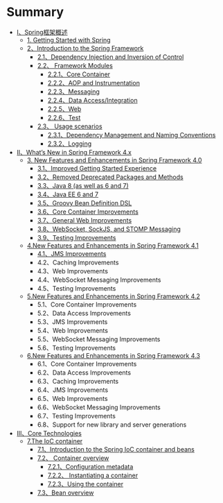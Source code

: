 # Summary

* [Ⅰ、Spring框架概述](README.md)
  * [1.  Getting Started with Spring](11-cong-spring-kai-shi.md)
  * [2、Introduction to the Spring Framework](2.md)
    * [2.1、Dependency Injection and Inversion of Control](2/21.md)
    * [2.2、 Framework Modules](2/22-framework-modules.md)
      * [2.2.1、Core Container](2/22-framework-modules/221core-container.md)
      * [2.2.2、AOP and Instrumentation](2/22-framework-modules/222aop-and-instrumentation.md)
      * [2.2.3、Messaging](2/22-framework-modules/223messaging.md)
      * [2.2.4、Data Access/Integration](2/22-framework-modules/224data-accessintegration.md)
      * [2.2.5、Web](2/22-framework-modules/225web.md)
      * [2.2.6、Test](2/22-framework-modules/226test.md)
    * [2.3、 Usage scenarios](2/23-usage-scenarios.md)
      * [2.3.1、Dependency Management and Naming Conventions](2/23-usage-scenarios/231dependency-management-and-naming-conventions.md)
      * [2.3.2、Logging](2/23-usage-scenarios/232logging.md)
* [Ⅱ、What’s New in Spring Framework 4.x](whats-new-in-spring-framework-4x.md)
  * [3. New Features and Enhancements in Spring Framework 4.0](whats-new-in-spring-framework-4x/3new-features-and-enhancements-in-spring-framework-40.md)
    * [3.1、Improved Getting Started Experience](whats-new-in-spring-framework-4x/3new-features-and-enhancements-in-spring-framework-40/31improved-getting-started-experience.md)
    * [3.2、Removed Deprecated Packages and Methods](whats-new-in-spring-framework-4x/3new-features-and-enhancements-in-spring-framework-40/32removed-deprecated-packages-and-methods.md)
    * [3.3、Java 8 \(as well as 6 and 7\)](whats-new-in-spring-framework-4x/3new-features-and-enhancements-in-spring-framework-40/33java-8-as-well-as-6-and-7.md)
    * [3.4、Java EE 6 and 7](whats-new-in-spring-framework-4x/3new-features-and-enhancements-in-spring-framework-40/34java-ee-6-and-7.md)
    * [3.5、Groovy Bean Definition DSL](whats-new-in-spring-framework-4x/3new-features-and-enhancements-in-spring-framework-40/35groovy-bean-definition-dsl.md)
    * [3.6、Core Container Improvements](whats-new-in-spring-framework-4x/3new-features-and-enhancements-in-spring-framework-40/36core-container-improvements.md)
    * [3.7、General Web Improvements](whats-new-in-spring-framework-4x/3new-features-and-enhancements-in-spring-framework-40/37general-web-improvements.md)
    * [3.8、WebSocket, SockJS, and STOMP Messaging](whats-new-in-spring-framework-4x/3new-features-and-enhancements-in-spring-framework-40/38websocket-sockjs-and-stomp-messaging.md)
    * [3.9、Testing Improvements](whats-new-in-spring-framework-4x/3new-features-and-enhancements-in-spring-framework-40/39testing-improvements.md)
  * [4.New Features and Enhancements in Spring Framework 4.1](whats-new-in-spring-framework-4x/4new-features-and-enhancements-in-spring-framework-41.md)
    * [4.1、JMS Improvements](whats-new-in-spring-framework-4x/4new-features-and-enhancements-in-spring-framework-41/41jms-improvements.md)
    * 4.2、Caching Improvements
    * 4.3、Web Improvements
    * 4.4、WebSocket Messaging Improvements
    * 4.5、Testing Improvements
  * [5.New Features and Enhancements in Spring Framework 4.2](whats-new-in-spring-framework-4x/5qq.md)
    * 5.1、Core Container Improvements
    * 5.2、Data Access Improvements
    * 5.3、JMS Improvements
    * 5.4、Web Improvements
    * 5.5、WebSocket Messaging Improvements
    * 5.6、Testing Improvements
  * [6.New Features and Enhancements in Spring Framework 4.3](whats-new-in-spring-framework-4x/6new-features-and-enhancements-in-spring-framework-43.md)
    * 6.1、Core Container Improvements
    * 6.2、Data Access Improvements
    * 6.3、Caching Improvements
    * 6.4、JMS Improvements
    * 6.5、Web Improvements
    * 6.6、WebSocket Messaging Improvements
    * 6.7、Testing Improvements
    * 6.8、Support for new library and server generations
* [Ⅲ、Core Technologies](core-technologies.md)
  * [7.The IoC container](7the-ioc-container.md)
    * [7.1、Introduction to the Spring IoC container and beans](7the-ioc-container/71introduction-to-the-spring-ioc-container-and-beans.md)
    * [7.2、 Container overview](7the-ioc-container/72-container-overview.md)
      * [7.2.1、Configuration metadata](7the-ioc-container/72-container-overview/721configuration-metadata.md)
      * [7.2.2、 Instantiating a container](7the-ioc-container/72-container-overview/722-instantiating-a-container.md)
      * [7.2.3、Using the container](7the-ioc-container/72-container-overview/723using-the-container.md)
    * [7.3、Bean overview](7the-ioc-container/73bean-overview.md)

